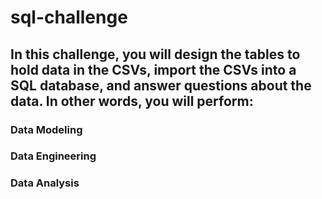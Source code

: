 # sql-challenge

 ## In this challenge, you will design the tables to hold data in the CSVs, import the CSVs into a SQL database, and answer questions about the data. In other words, you will perform:

### Data Modeling

### Data Engineering

### Data Analysis
